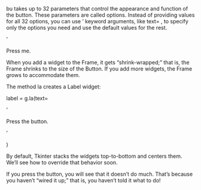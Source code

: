 bu takes up to 32 parameters that control the appearance and function of the button. These parameters are called options. Instead of providing values for all 32 options, you can use ’ keyword arguments, like text= , to specify only the options you need and use the default values for the rest.

’

Press me.

When you add a widget to the Frame, it gets “shrink-wrapped;” that is, the Frame shrinks to the size of the Button. If you add more widgets, the Frame grows to accommodate them.

The method la creates a Label widget:

label = g.la(text=

’

Press the button.

’

)

By default, Tkinter stacks the widgets top-to-bottom and centers them. We’ll see how to override that behavior soon.

If you press the button, you will see that it doesn’t do much. That’s because you haven’t “wired it up;” that is, you haven’t told it what to do!